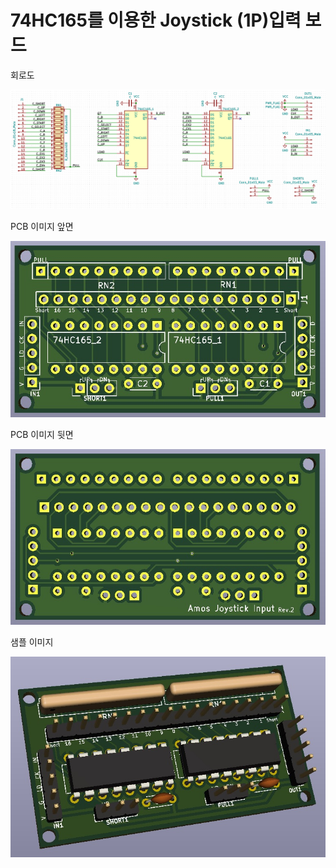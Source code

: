 # 74HC165를 이용한 Joystick (1P)입력 보드


회로도

![회로도](images/joystick_sch.png)

PCB 이미지 앞면

![PCB](images/pcb_image_f.jpg)

PCB 이미지 뒷면

![PCB](images/pcb_image_b.jpg)

샘플 이미지

![샘플](images/sample_01.jpg)
